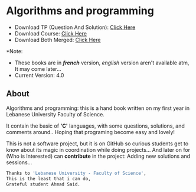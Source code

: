 # Algorithms and programming

- Download TP (Question And Solution): [Click Here](https://drive.google.com/open?id=1BiK3mx27I7msz7BxUEqDJZbDDU7bPYbH)  
- Download Course: [Click Here](https://drive.google.com/open?id=18rXuGPQsokRY0Wn4yeR9712QnomGwtwl)  
- Download Both Merged: [Click Here](https://drive.google.com/open?id=1tISLZMnYjeMLfPOhEodyoc_nWbawKRpr)  

*Note:

- These books are in **_french_** version, *english* version aren't available atm, It may come later...
- Current Version: 4.0

## About

Algorithms and programming: this is a hand book written on my first year
 in Lebanese University Faculty of Science.  

 It contain the basic of **'C'** languages, with some questions, solutions, and comments
 around.. Hoping that programing become easy and lovely!  

This is not a software project, but it is on GitHub so curious students get
to know about its magic in coordination while doing projects...
And later on for (Who is Interested) can **contribute** in the project: Adding
new solutions and sessions...

```bash
Thanks to 'Lebanese University - Faculty of Science',
This is the least that i can do,
Grateful student Ahmad Said.
```
